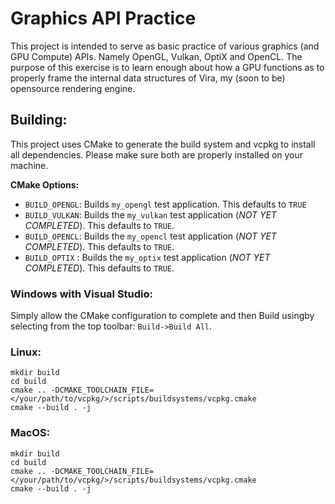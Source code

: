 # Graphics API Practice
This project is intended to serve as basic practice of various graphics (and GPU Compute) APIs.  Namely OpenGL, Vulkan, OptiX and OpenCL.  The purpose of this exercise is to learn enough about how a GPU functions as to properly frame the internal data structures of Vira, my (soon to be) opensource rendering engine.

## Building:
This project uses CMake to generate the build system and vcpkg to install all dependencies.  Please make sure both are properly installed on your machine.

**CMake Options:**
- `BUILD_OPENGL`: Builds `my_opengl` test application.  This defaults to `TRUE`
- `BUILD_VULKAN`: Builds the `my_vulkan` test application (*NOT YET COMPLETED*).  This defaults to `TRUE`.
- `BUILD_OPENCL`: Builds the `my_opencl` test application (*NOT YET COMPLETED*).  This defaults to `TRUE`.
- `BUILD_OPTIX` : Builds the `my_optix` test application (*NOT YET COMPLETED*).  This defaults to `TRUE`.

### Windows with Visual Studio:
Simply allow the CMake configuration to complete and then Build usingby selecting from the top toolbar: `Build->Build All`.

### Linux:
```
mkdir build
cd build
cmake .. -DCMAKE_TOOLCHAIN_FILE=</your/path/to/vcpkg/>/scripts/buildsystems/vcpkg.cmake
cmake --build . -j
```

### MacOS:
```
mkdir build
cd build
cmake .. -DCMAKE_TOOLCHAIN_FILE=</your/path/to/vcpkg/>/scripts/buildsystems/vcpkg.cmake
cmake --build . -j
```